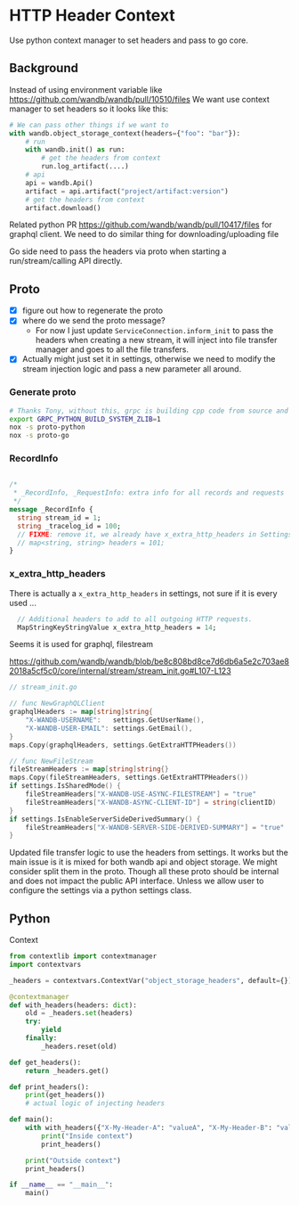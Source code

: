 # HTTP Header Context

Use python context manager to set headers and pass to go core.

## Background

Instead of using environment variable like https://github.com/wandb/wandb/pull/10510/files
We want use context manager to set headers so it looks like this:

```python
# We can pass other things if we want to
with wandb.object_storage_context(headers={"foo": "bar"}):
    # run
    with wandb.init() as run:
        # get the headers from context
        run.log_artifact(....)
    # api
    api = wandb.Api()
    artifact = api.artifact("project/artifact:version")
    # get the headers from context
    artifact.download()
```

Related python PR https://github.com/wandb/wandb/pull/10417/files for graphql client.
We need to do similar thing for downloading/uploading file

Go side need to pass the headers via proto when starting a run/stream/calling API directly.

## Proto

- [x] figure out how to regenerate the proto
- [x] where do we send the proto message?
  - For now I just update `ServiceConnection.inform_init` to pass the headers when creating a new stream, it will inject into file transfer manager and goes to all the file transfers.
- [x] Actually might just set it in settings, otherwise we need to modify the stream injection logic and pass a new parameter all around.

### Generate proto

```bash
# Thanks Tony, without this, grpc is building cpp code from source and failed...
export GRPC_PYTHON_BUILD_SYSTEM_ZLIB=1
nox -s proto-python
nox -s proto-go
```

### RecordInfo

```proto

/*
 * _RecordInfo, _RequestInfo: extra info for all records and requests
 */
message _RecordInfo {
  string stream_id = 1;
  string _tracelog_id = 100;
  // FIXME: remove it, we already have x_extra_http_headers in Settings
  // map<string, string> headers = 101;
}
```

### x_extra_http_headers

There is actually a `x_extra_http_headers` in settings, not sure if it is every used ...

```proto
  // Additional headers to add to all outgoing HTTP requests.
  MapStringKeyStringValue x_extra_http_headers = 14;
```

Seems it is used for graphql, filestream

https://github.com/wandb/wandb/blob/be8c808bd8ce7d6db6a5e2c703ae82018a5cf5c0/core/internal/stream/stream_init.go#L107-L123

```go
// stream_init.go

// func NewGraphQLClient
graphqlHeaders := map[string]string{
    "X-WANDB-USERNAME":   settings.GetUserName(),
    "X-WANDB-USER-EMAIL": settings.GetEmail(),
}
maps.Copy(graphqlHeaders, settings.GetExtraHTTPHeaders())

// func NewFileStream
fileStreamHeaders := map[string]string{}
maps.Copy(fileStreamHeaders, settings.GetExtraHTTPHeaders())
if settings.IsSharedMode() {
    fileStreamHeaders["X-WANDB-USE-ASYNC-FILESTREAM"] = "true"
    fileStreamHeaders["X-WANDB-ASYNC-CLIENT-ID"] = string(clientID)
}
if settings.IsEnableServerSideDerivedSummary() {
    fileStreamHeaders["X-WANDB-SERVER-SIDE-DERIVED-SUMMARY"] = "true"
}

```

Updated file transfer logic to use the headers from settings.
It works but the main issue is it is mixed for both wandb api and object storage.
We might consider split them in the proto. Though all these proto
should be internal and does not impact the public API interface.
Unless we allow user to configure the settings via a python settings class.

## Python

Context

```python
from contextlib import contextmanager
import contextvars

_headers = contextvars.ContextVar("object_storage_headers", default={})

@contextmanager
def with_headers(headers: dict):
    old = _headers.set(headers)
    try:
        yield
    finally:
        _headers.reset(old)

def get_headers():
    return _headers.get()

def print_headers():
    print(get_headers())
    # actual logic of injecting headers

def main():
    with with_headers({"X-My-Header-A": "valueA", "X-My-Header-B": "valueB"}):
        print("Inside context")
        print_headers()

    print("Outside context")
    print_headers()

if __name__ == "__main__":
    main()
```
